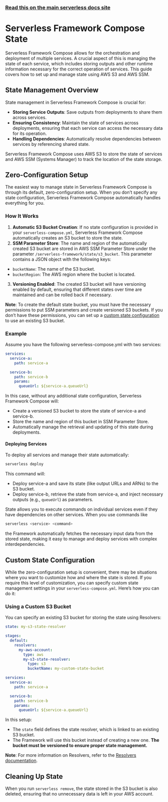 <!--
title: 'Serverless Framework Compose State'
description: 'Learn how to manage state in Serverless Framework Compose.'
short_title: Serverless Framework Compose State
keywords:
  [
    'Serverless Framework',
    'serverless-compose',
    'state management',
    'S3 state',
    'service state',
  ]
-->

<!-- DOCS-SITE-LINK:START automatically generated  -->

### [Read this on the main serverless docs site](https://www.serverless.com/framework/docs/guides/compose/state)

<!-- DOCS-SITE-LINK:END -->

# Serverless Framework Compose State

Serverless Framework Compose allows for the orchestration and deployment of multiple services.
A crucial aspect of this is managing the state of each service, which includes storing outputs and other runtime information necessary for the correct operation of services.
This guide covers how to set up and manage state using AWS S3 and AWS SSM.


## State Management Overview

State management in Serverless Framework Compose is crucial for:

*	**Storing Service Outputs**: Save outputs from deployments to share them across services.
* **Ensuring Consistency**: Maintain the state of services across deployments, ensuring that each service can access the necessary data for its operation.
* **Handling Dependencies**: Automatically resolve dependencies between services by referencing shared state.

Serverless Framework Compose uses AWS S3 to store the state of services and AWS SSM (Systems Manager) to track the location of the state storage.

## Zero-Configuration Setup

The easiest way to manage state in Serverless Framework Compose is through its default, zero-configuration setup. When you don’t specify any state configuration, Serverless Framework Compose automatically handles everything for you.

### How It Works

1. **Automatic S3 Bucket Creation**: If no state configuration is provided in your `serverless-compose.yml`, Serverless Framework Compose automatically creates an S3 bucket to store the state.
2. **SSM Parameter Store**: The name and region of the automatically created S3 bucket are stored in AWS SSM Parameter Store under the parameter `/serverless-framework/state/s3_bucket`. This parameter contains a JSON object with the following keys:
  - `bucketName`: The name of the S3 bucket.
  - `bucketRegion`: The AWS region where the bucket is located.
3. **Versioning Enabled**: The created S3 bucket will have versioning enabled by default, ensuring that different states over time are maintained and can be rolled back if necessary.

**Note**: To create the default state bucket, you must have the necessary permissions to put SSM parameters and create versioned S3 buckets.
If you don’t have these permissions, you can set up a [custom state configuration](#custom-state-configuration) to use an existing S3 bucket. 

### Example

Assume you have the following serverless-compose.yml with two services:

```yaml
services:
  service-a:
    path: service-a

  service-b:
    path: service-b
    params:
      queueUrl: ${service-a.queueUrl}
```

In this case, without any additional state configuration, Serverless Framework Compose will:

* Create a versioned S3 bucket to store the state of service-a and service-b.
*	Store the name and region of this bucket in SSM Parameter Store.
* Automatically manage the retrieval and updating of this state during deployments.

#### Deploying Services

To deploy all services and manage their state automatically:

```bash
serverless deploy
```

This command will:

* Deploy service-a and save its state (like output URLs and ARNs) to the S3 bucket.
* Deploy service-b, retrieve the state from service-a, and inject necessary outputs (e.g., `queueUrl`) as parameters.

State allows you to execute commands on individual services even if they have dependencies on other services.
When you use commands like

```bash
serverless <service> <command>
```
the Framework automatically fetches the necessary input data from the stored state,
making it easy to manage and deploy services with complex interdependencies.

## Custom State Configuration

While the zero-configuration setup is convenient, there may be situations where you want to customize how and where the state is stored.
If you require this level of customization, you can specify custom state management settings in your `serverless-compose.yml`.
Here’s how you can do it:

### Using a Custom S3 Bucket

You can specify an existing S3 bucket for storing the state using Resolvers:

```yaml
state: my-s3-state-resolver

stages:
  default:
    resolvers:
      my-aws-account:
        type: aws
        my-s3-state-resolver:
          type: s3
          bucketName: my-custom-state-bucket

services:
  service-a:
    path: service-a

  service-b:
    path: service-b
    params:
      queueUrl: ${service-a.queueUrl}
```

In this setup:

* The `state` field defines the state resolver, which is linked to an existing S3 bucket.
* The Framework will use this bucket instead of creating a new one. **The bucket must be versioned to ensure proper state management.**

**Note**: For more information on Resolvers, refer to the [Resolvers documentation](../variables).

## Cleaning Up State

When you run `serverless remove`, the state stored in the S3 bucket is also deleted, ensuring that no unnecessary data is left in your AWS account.
